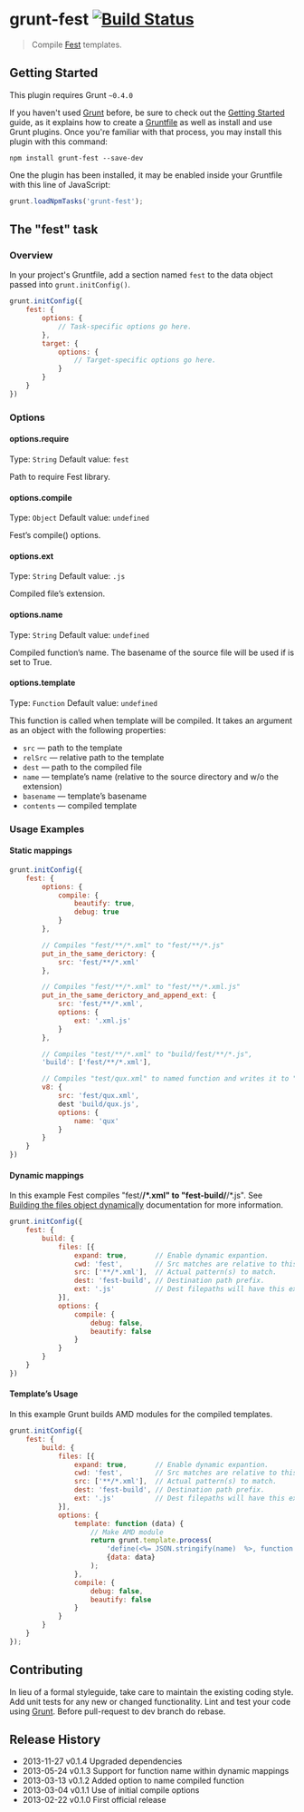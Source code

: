# grunt-fest [![Build Status](https://travis-ci.org/eprev/grunt-fest.png)](https://travis-ci.org/eprev/grunt-fest)

> Compile [Fest](https://github.com/mailru/fest) templates.

## Getting Started

This plugin requires Grunt `~0.4.0`

If you haven't used [Grunt](http://gruntjs.com/) before, be sure to check out the [Getting Started](http://gruntjs.com/getting-started) guide, as it explains how to create a [Gruntfile](http://gruntjs.com/sample-gruntfile) as well as install and use Grunt plugins. Once you're familiar with that process, you may install this plugin with this command:

```shell
npm install grunt-fest --save-dev
```

One the plugin has been installed, it may be enabled inside your Gruntfile with this line of JavaScript:

```js
grunt.loadNpmTasks('grunt-fest');
```

## The "fest" task

### Overview

In your project's Gruntfile, add a section named `fest` to the data object passed into `grunt.initConfig()`.

```js
grunt.initConfig({
    fest: {
        options: {
            // Task-specific options go here.
        },
        target: {
            options: {
                // Target-specific options go here.
            }
        }
    }
})
```

### Options

#### options.require

Type: `String`
Default value: `fest`

Path to require Fest library.

#### options.compile

Type: `Object`
Default value: `undefined`

Fest’s compile() options.

#### options.ext

Type: `String`
Default value: `.js`

Compiled file’s extension.

#### options.name

Type: `String`
Default value: `undefined`

Compiled function’s name. The basename of the source file will be used if is set to True.

#### options.template

Type: `Function`
Default value: `undefined`

This function is called when template will be compiled. It takes an argument as an object with the following properties:

* `src` — path to the template
* `relSrc` — relative path to the template
* `dest` — path to the compiled file
* `name` — template’s name (relative to the source directory and w/o the extension)
* `basename` — template’s basename
* `contents` — compiled template

### Usage Examples

#### Static mappings

```js
grunt.initConfig({
    fest: {
        options: {
            compile: {
                beautify: true,
                debug: true
            }
        },

        // Compiles "fest/**/*.xml" to "fest/**/*.js"
        put_in_the_same_derictory: {
            src: 'fest/**/*.xml'
        },

        // Compiles "fest/**/*.xml" to "fest/**/*.xml.js"
        put_in_the_same_derictory_and_append_ext: {
            src: 'fest/**/*.xml',
            options: {
                ext: '.xml.js'
            }
        },

        // Compiles "test/**/*.xml" to "build/fest/**/*.js",
        'build': ['fest/**/*.xml'],

        // Compiles "test/qux.xml" to named function and writes it to "build/qux.js"
        v8: {
            src: 'fest/qux.xml',
            dest 'build/qux.js',
            options: {
                name: 'qux'
            }
        }
    }
})
```

#### Dynamic mappings

In this example Fest compiles "fest/**/*.xml" to "fest-build/**/*.js". See [Building the files object dynamically](http://gruntjs.com/configuring-tasks#building-the-files-object-dynamically) documentation for more information.

```js
grunt.initConfig({
    fest: {
        build: {
            files: [{
                expand: true,       // Enable dynamic expantion.
                cwd: 'fest',        // Src matches are relative to this path.
                src: ['**/*.xml'],  // Actual pattern(s) to match.
                dest: 'fest-build', // Destination path prefix.
                ext: '.js'          // Dest filepaths will have this extension.
            }],
            options: {
                compile: {
                    debug: false,
                    beautify: false
                }
            }
        }
    }
})
```

#### Template’s Usage

In this example Grunt builds AMD modules for the compiled templates.

```js
grunt.initConfig({
    fest: {
        build: {
            files: [{
                expand: true,       // Enable dynamic expantion.
                cwd: 'fest',        // Src matches are relative to this path.
                src: ['**/*.xml'],  // Actual pattern(s) to match.
                dest: 'fest-build', // Destination path prefix.
                ext: '.js'          // Dest filepaths will have this extension.
            }],
            options: {
                template: function (data) {
                    // Make AMD module
                    return grunt.template.process(
                        'define(<%= JSON.stringify(name)  %>, function () { return <%= contents %> ; });',
                        {data: data}
                    );
                },
                compile: {
                    debug: false,
                    beautify: false
                }
            }
        }
    }
});
```

## Contributing

In lieu of a formal styleguide, take care to maintain the existing coding style. Add unit tests for any new or changed functionality. Lint and test your code using [Grunt](http://gruntjs.com/). Before pull-request to dev branch do rebase.

## Release History

* 2013-11-27  v0.1.4  Upgraded dependencies
* 2013-05-24  v0.1.3  Support for function name within dynamic mappings
* 2013-03-13  v0.1.2  Added option to name compiled function
* 2013-03-04  v0.1.1  Use of initial compile options
* 2013-02-22  v0.1.0  First official release
